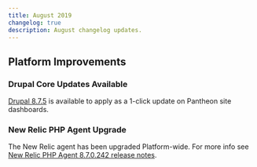 ```yaml
---
title: August 2019
changelog: true
description: August changelog updates.
---
```


## Platform Improvements
### Drupal Core Updates Available
[Drupal 8.7.5](https://www.drupal.org/project/drupal/releases/8.7.5) is available to apply as a 1-click update on Pantheon site dashboards.

<!-- excerpt -->

### New Relic PHP Agent Upgrade
The New Relic agent has been upgraded Platform-wide. For more info see [New Relic PHP Agent 8.7.0.242 release notes](https://docs.newrelic.com/docs/release-notes/agent-release-notes/php-release-notes/php-agent-870242).
